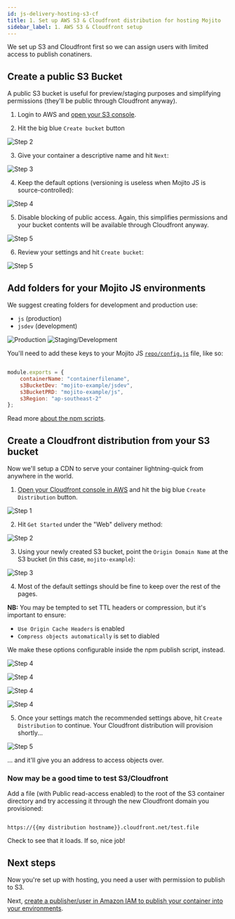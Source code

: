 ```yaml
---
id: js-delivery-hosting-s3-cf
title: 1. Set up AWS S3 & Cloudfront distribution for hosting Mojito
sidebar_label: 1. AWS S3 & Cloudfront setup
---
```

We set up S3 and Cloudfront first so we can assign users with limited access to publish conatiners.

## Create a public S3 Bucket

A public S3 bucket is useful for preview/staging purposes and simplifying permissions (they'll be public through Cloudfront anyway).

1.  Login to AWS and [open your S3 console](https://s3.console.aws.amazon.com/s3/home).

2.  Hit the big blue `Create bucket` button

![Step 2](/img/js-delivery/aws/s3_1.png "Create a new bucket")

3.  Give your container a descriptive name and hit `Next`:

![Step 3](/img/js-delivery/aws/s3_2.png "Name your container")

4.  Keep the default options (versioning is useless when Mojito JS is source-controlled):

![Step 4](/img/js-delivery/aws/s3_3.png "Keep the default options")

5.  Disable blocking of public access. Again, this simplifies permissions and your bucket contents will be available through Cloudfront anyway.

![Step 5](/img/js-delivery/aws/s3_4.png "Disable public blocking")

6.  Review your settings and hit `Create bucket`:

![Step 5](/img/js-delivery/aws/s3_5.png "Review your settings and hit 'Create bucket'")

## Add folders for your Mojito JS environments

We suggest creating folders for development and production use:

-   `js` (production)
-   `jsdev` (development)

![Production](/img/js-delivery/aws/bucket_1.png "Production container")
![Staging/Development](/img/js-delivery/aws/bucket_2.png "Development container")

You'll need to add these keys to your Mojito JS [`repo/config.js`](https://github.com/mint-metrics/mojito-js-delivery/blob/master/config.js) file, like so:

```js

module.exports = {
	containerName: "containerfilename",
	s3BucketDev: "mojito-example/jsdev",
	s3BucketPRD: "mojito-example/js",
	s3Region: "ap-southeast-2"
};

```

Read more [about the npm scripts](js-delivery-hosting-build-script.md).

## Create a Cloudfront distribution from your S3 bucket

Now we'll setup a CDN to serve your container lightning-quick from anywhere in the world.

1.  [Open your Cloudfront console in AWS](https://console.aws.amazon.com/cloudfront/home) and hit the big blue `Create Distribution` button.

![Step 1](/img/js-delivery/aws/cf_1.png "Create a Cloudfront distribution")

2.  Hit `Get Started` under the "Web" delivery method:

![Step 2](/img/js-delivery/aws/cf_2.png "Select the distribution's delivery method")

3.  Using your newly created S3 bucket, point the `Origin Domain Name` at the S3 bucket (in this case, `mojito-example`):

![Step 3](/img/js-delivery/aws/cf_3.png "Point the distribution at your S3 bucket")

4.  Most of the default settings should be fine to keep over the rest of the pages.

**NB:** You may be tempted to set TTL headers or compression, but it's important to ensure:

-   `Use Origin Cache Headers` is enabled
-   `Compress objects automatically` is set to diabled

We make these options configurable inside the npm publish script, instead.

![Step 4](/img/js-delivery/aws/cf_4.png)

![Step 4](/img/js-delivery/aws/cf_5.png)

![Step 4](/img/js-delivery/aws/cf_6.png)

![Step 4](/img/js-delivery/aws/cf_7.png)

5.  Once your settings match the recommended settings above, hit `Create Distribution` to continue. Your Cloudfront distribution will provision shortly...

![Step 5](/img/js-delivery/aws/cf_8.png "Distribution being provisioned")

... and it'll give you an address to access objects over.

### Now may be a good time to test S3/Cloudfront

Add a file (with Public read-access enabled) to the root of the S3 container directory and try accessing it through the new Cloudfront domain you provisioned:

```

https://{{my distribution hostname}}.cloudfront.net/test.file

```

Check to see that it loads. If so, nice job!

## Next steps

Now you're set up with hosting, you need a user with permission to publish to S3.

Next, [create a publisher/user in Amazon IAM to publish your container into your environments](js-delivery-hosting-iam.md).

